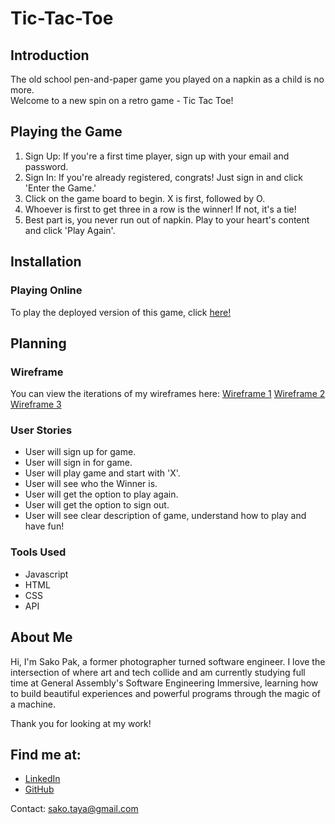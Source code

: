 # Tic-Tac-Toe


## Introduction

The old school pen-and-paper game you played on a napkin as a child is no more.  
Welcome to a new spin on a retro game - Tic Tac Toe!

## Playing the Game

1. Sign Up: If you're a first time player, sign up with your email and password.
2. Sign In: If you're already registered, congrats! Just sign in and click 'Enter the Game.'
3. Click on the game board to begin. X is first, followed by O.
4. Whoever is first to get three in a row is the winner! If not, it's a tie!
5. Best part is, you never run out of napkin. Play to your heart's content and click 'Play Again'.


## Installation

### Playing Online
 To play the deployed version of this game, click <a href="https://sakopak.github.io/Tic-Tac-Toe-Sako/" target="_blank">here!</a>


## Planning

### Wireframe

You can view the iterations of my wireframes here:
<a href="https://imgur.com/ZGscVPM" target="_blank">Wireframe 1</a>
<a href="https://imgur.com/vtl6mnm" target="_blank">Wireframe 2</a>
<a href="https://imgur.com/RSiNXHw" target="_blank">Wireframe 3</a>


### User Stories    

 - User will sign up for game.
 - User will sign in for game.
 - User will play game and start with 'X'.
 - User will see who the Winner is.
 - User will get the option to play again.
 - User will get the option to sign out.
 - User will see clear description of game, understand how to play and have fun!

### Tools Used

- Javascript
- HTML
- CSS
- API



## About Me

Hi, I'm Sako Pak, a former photographer turned software engineer.
I love the intersection of where art and tech collide and am currently studying full time at General Assembly's Software Engineering Immersive, learning how to build beautiful experiences and powerful programs through the magic of a machine.

Thank you for looking at my work!

## Find me at:
- <a href="https://www.linkedin.com/in/sako-pak/" target="_blank">LinkedIn</a>
- <a href="https://github.com/SakoPak" target="_blank">GitHub</a>

Contact: sako.taya@gmail.com
